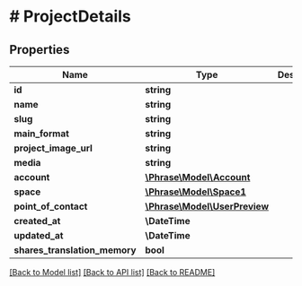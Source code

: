 # # ProjectDetails

## Properties

Name | Type | Description | Notes
------------ | ------------- | ------------- | -------------
**id** | **string** |  | [optional] 
**name** | **string** |  | [optional] 
**slug** | **string** |  | [optional] 
**main_format** | **string** |  | [optional] 
**project_image_url** | **string** |  | [optional] 
**media** | **string** |  | [optional] 
**account** | [**\Phrase\Model\Account**](Account.md) |  | [optional] 
**space** | [**\Phrase\Model\Space1**](Space1.md) |  | [optional] 
**point_of_contact** | [**\Phrase\Model\UserPreview**](UserPreview.md) |  | [optional] 
**created_at** | **\DateTime** |  | [optional] 
**updated_at** | **\DateTime** |  | [optional] 
**shares_translation_memory** | **bool** |  | [optional] 

[[Back to Model list]](../../README.md#documentation-for-models) [[Back to API list]](../../README.md#documentation-for-api-endpoints) [[Back to README]](../../README.md)


